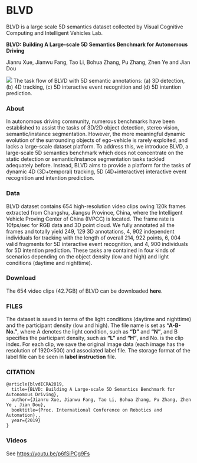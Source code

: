 # BLVD

BLVD is a large scale 5D semantics dataset collected by Visual Cognitive Computing and Intelligent Vehicles Lab.

**BLVD: Building A Large-scale 5D Semantics Benchmark for Autonomous Driving**

Jianru Xue, Jianwu Fang, Tao Li, Bohua Zhang, Pu Zhang, Zhen Ye and Jian Dou

![](https://github.com/VCCIV/BLVD/blob/master/1.png)
The task flow of BLVD with 5D semantic annotations: (a) 3D detection, (b) 4D tracking, (c) 5D interactive event recognition and (d) 5D intention prediction.

### About

In autonomous driving community, numerous benchmarks have been established to assist the tasks of 3D/2D object detection, stereo vision, semantic/instance segmentation. However, the more meaningful dynamic evolution of the surrounding objects of ego-vehicle is rarely exploited, and lacks a large-scale dataset platform. To address this, we introduce BLVD, a large-scale 5D semantics benchmark which does not concentrate on the static detection or semantic/instance segmentation tasks tackled adequately before. Instead, BLVD aims to provide a platform for the tasks of dynamic 4D (3D+temporal) tracking, 5D (4D+interactive) interactive event recognition and intention prediction.

### Data

BLVD dataset contains 654 high-resolution video clips owing 120k frames extracted from Changshu, Jiangsu Province, China, where the Intelligent Vehicle Proving Center of China (IVPCC) is located. The frame rate is 10fps/sec for RGB data and 3D point cloud. We fully annotated all the frames and totally yield 249, 129 3D annotations, 4, 902 independent individuals for tracking with the length of overall 214, 922 points, 6, 004 valid fragments for 5D interactive event recognition, and 4, 900 individuals for 5D intention prediction. These tasks are contained in four kinds of scenarios depending on the object density (low and high) and light conditions (daytime and nighttime).

### Download
The 654 video clips (42.7GB) of BLVD can be downloaded **here**.

### FILES
The dataset is saved in terms of the light conditions (daytime and nighttime) and the participant density (low and high). The file name is set as **“A-B-No.”**, where A denotes the light condition, such as **“D”** and **“N”**, and B specifies the participant density, such as  **“L”** and **“H”**, and No. is the clip index. For each clip, we save the original image data (each image has the resolution of 1920×500) and associated label file. The storage format of the label file can be seen in **label instruction** file.

### CITATION

```
@article{blvdICRA2019, 
  title={BLVD: Building A Large-scale 5D Semantics Benchmark for Autonomous Driving}, 
  author={Jianru Xue, Jianwu Fang, Tao Li, Bohua Zhang, Pu Zhang, Zhen Ye , Jian Dou}, 
  booktitle={Proc. International Conference on Robotics and Automation},, 
  year={2019}
}
```

### Videos

See
https://youtu.be/p6fSiPCg9Fs

